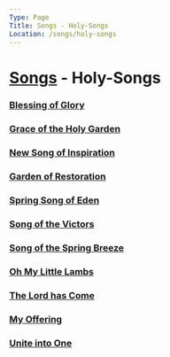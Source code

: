 ```yaml
---
Type: Page
Title: Songs - Holy-Songs
Location: /songs/holy-songs
---
```


# [Songs](/songs) - Holy-Songs
### [Blessing of Glory](/songs/holy-songs/01_blessing-of-glory)
### [Grace of the Holy Garden](/songs/holy-songs/02_grace-of-the-holy-garden)
### [New Song of Inspiration](/songs/holy-songs/03_new-song-of-inspiration)
### [Garden of Restoration](/songs/holy-songs/04_garden-of-restoration)
### [Spring Song of Eden](/songs/holy-songs/05_spring-song-of-eden)
### [Song of the Victors](/songs/holy-songs/06_song-of-the-victors)
### [Song of the Spring Breeze](/songs/holy-songs/07_song-of-the-spring-breeze)
### [Oh My Little Lambs](/songs/holy-songs/08_oh-my-little-lambs)
### [The Lord has Come](/songs/holy-songs/09_the-lord-has-come)
### [My Offering](/songs/holy-songs/10_my-offering)
### [Unite into One](/songs/holy-songs/11_unite-into-one)

